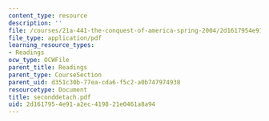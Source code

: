 ```yaml
---
content_type: resource
description: ''
file: /courses/21a-441-the-conquest-of-america-spring-2004/2d1617954e91a2ec419821e0461a8a94_seconddetach.pdf
file_type: application/pdf
learning_resource_types:
- Readings
ocw_type: OCWFile
parent_title: Readings
parent_type: CourseSection
parent_uid: d351c30b-77ea-cda6-f5c2-a0b747974938
resourcetype: Document
title: seconddetach.pdf
uid: 2d161795-4e91-a2ec-4198-21e0461a8a94
---
```

